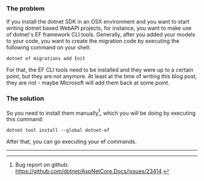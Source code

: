 ### The problem

If you install the dotnet SDK in an OSX environment and you want to start writing dotnet based WebAPI projects, for instance, you want to make use of dotnet's EF framework CLI tools.
Generally, after you added your models to your code, you want to create the migration code by executing the following command on your shell:
```
dotnet ef migrations add Init
```
For that, the EF CLI tools need to be installed and they were up to a certain point, but they are not anymore. 
At least at the time of writing this blog post, they are not - maybe Microsoft will add them back at some point.

### The solution

So you need to install them manually[^1], which you will be doing by executing this command:
```
dotnet tool install --global dotnet-ef
```
After that, you can go executing your ef commands.

----
[^1]: Bug report on github: https://github.com/dotnet/AspNetCore.Docs/issues/23414.
